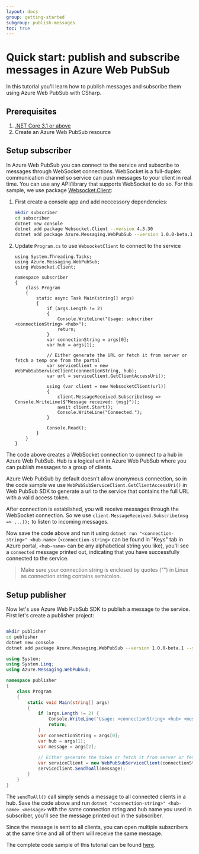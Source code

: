 ```yaml
---
layout: docs
group: getting-started
subgroup: publish-messages
toc: true
---
```


# Quick start: publish and subscribe messages in Azure Web PubSub

In this tutorial you'll learn how to publish messages and subscribe them using Azure Web PubSub with CSharp.

## Prerequisites

1. [.NET Core 3.1 or above](https://dotnet.microsoft.com/download)
2. Create an Azure Web PubSub resource

## Setup subscriber

In Azure Web PubSub you can connect to the service and subscribe to messages through WebSocket connections. WebSocket is a full-duplex communication channel so service can push messages to your client in real time. You can use any API/library that supports WebSocket to do so. For this sample, we use package [Websocket.Client](https://github.com/Marfusios/websocket-client):

1.  First create a console app and add neccessory dependencies:

    ```bash
    mkdir subscriber
    cd subscriber
    dotnet new console
    dotnet add package Websocket.Client --version 4.3.30
    dotnet add package Azure.Messaging.WebPubSub --version 1.0.0-beta.1 --source https://www.myget.org/F/azure-webpubsub-dev/api/v3/index.json
    ```

2.  Update `Program.cs` to use `WebsocketClient` to connect to the service

    ```csharpusing System;
    using System.Threading.Tasks;
    using Azure.Messaging.WebPubSub;
    using Websocket.Client;

    namespace subscriber
    {
        class Program
        {
            static async Task Main(string[] args)
            {
                if (args.Length != 2)
                {
                    Console.WriteLine("Usage: subscriber <connectionString> <hub>");
                    return;
                }
                var connectionString = args[0];
                var hub = args[1];

                // Either generate the URL or fetch it from server or fetch a temp one from the portal
                var serviceClient = new WebPubSubServiceClient(connectionString, hub);
                var url = serviceClient.GetClientAccessUri();

                using (var client = new WebsocketClient(url))
                {
                    client.MessageReceived.Subscribe(msg => Console.WriteLine($"Message received: {msg}"));
                    await client.Start();
                    Console.WriteLine("Connected.");
                }

                Console.Read();
            }
        }
    }

    ```

The code above creates a WebSocket connection to connect to a hub in Azure Web PubSub. Hub is a logical unit in Azure Web PubSub where you can publish messages to a group of clients.

Azure Web PubSub by default doesn't allow anonymous connection, so in the code sample we use `WebPubSubServiceClient.GetClientAccessUri()` in Web PubSub SDK to generate a url to the service that contains the full URL with a valid access token.

After connection is established, you will receive messages through the WebSocket connection. So we use `client.MessageReceived.Subscribe(msg => ...));` to listen to incoming messages.

Now save the code above and run it using `dotnet run "<connection-string>" <hub-name>` (`<connection-string>` can be found in "Keys" tab in Azure portal, `<hub-name>` can be any alphabetical string you like), you'll see a `connected` message printed out, indicating that you have successfully connected to the service.

> Make sure your connection string is enclosed by quotes ("") in Linux as connection string contains semicolon.

## Setup publisher

Now let's use Azure Web PubSub SDK to publish a message to the service. First let's create a publisher project:
```bash

mkdir publisher
cd publisher
dotnet new console
dotnet add package Azure.Messaging.WebPubSub --version 1.0.0-beta.1 --source https://www.myget.org/F/azure-webpubsub-dev/api/v3/index.json

```

```csharp
using System;
using System.Linq;
using Azure.Messaging.WebPubSub;

namespace publisher
{
    class Program
    {
        static void Main(string[] args)
        {
            if (args.Length != 2) {
                Console.WriteLine("Usage: <connectionString> <hub> <message");
                return;
            }
            var connectionString = args[0];
            var hub = args[1];
            var message = args[2];
            
            // Either generate the token or fetch it from server or fetch a temp one from the portal
            var serviceClient = new WebPubSubServiceClient(connectionString, hub);
            serviceClient.SendToAll(message);
        }
    }
}

```

The `sendToAll()` call simply sends a message to all connected clients in a hub. Save the code above and run `dotnet "<connection-string>" <hub-name> <message>` with the same connection string and hub name you used in subscriber, you'll see the message printed out in the subscriber.

Since the message is sent to all clients, you can open multiple subscribers at the same time and all of them will receive the same message.

The complete code sample of this tutorial can be found [here](https://github.com/Azure/azure-webpubsub/tree/main/samples/javascript/pubsub/).
